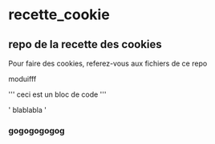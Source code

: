 # recette_cookie
## repo de la recette des cookies

Pour faire des cookies, referez-vous aux fichiers de ce repo


moduifff 

''' ceci est un bloc de code 
'''

' blablabla '


### gogogogogog
